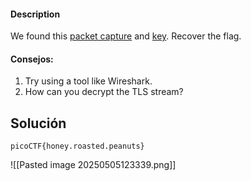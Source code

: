 #### Description

We found this [packet capture](https://jupiter.challenges.picoctf.org/static/fbf98e695555a2a48fe42c9a245de376/capture.pcap) and [key](https://jupiter.challenges.picoctf.org/static/fbf98e695555a2a48fe42c9a245de376/picopico.key). Recover the flag.

####  Consejos:
1.  Try using a tool like Wireshark.
2. How can you decrypt the TLS stream?
## Solución 
```
picoCTF{honey.roasted.peanuts}
```
![[Pasted image 20250505123339.png]]
